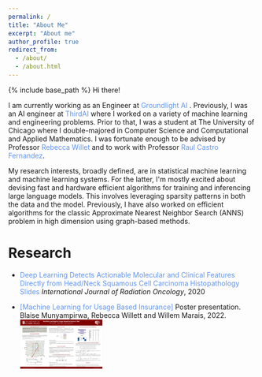 ```yaml
---
permalink: /
title: "About Me"
excerpt: "About me"
author_profile: true
redirect_from: 
  - /about/
  - /about.html
---
```


{% include base_path %}
Hi there! 

I am currently working as an Engineer at <a href="https://www.groundlight.ai" style="text-decoration:none;color:CornflowerBlue">Groundlight AI </a>. Previously, I was an 
AI engineer at <a href="https://thirdai.com" style="text-decoration:none;color:CornflowerBlue">ThirdAI</a> where I worked on a variety of machine learning and engineering problems. Prior to that, I was a student at The University of Chicago where I double-majored in Computer Science and Computational and Applied Mathematics. I was fortunate enough to be advised by Professor <a href="https://willett.psd.uchicago.edu/" style="text-decoration:none;color:CornflowerBlue">Rebecca Willet</a> and to work with Professor <a href="https://raulcastrofernandez.com/" style="text-decoration:none;color:CornflowerBlue">Raul Castro Fernandez</a>.

My research interests, broadly defined, are in statistical machine learning and machine learning systems.
For the latter, I'm mostly excited about devising fast and hardware efficient algorithms for training and inferencing large language models. This involves leveraging sparsity patterns in both the data and the model. Previously, I have also worked on efficient algorithms for the classic Approximate Nearest Neighbor Search (ANNS) problem in high dimension using graph-based methods. 

Research
======

- <a href="https://www.redjournal.org/article/S0360-3016(19)34202-6/fulltext" style="text-decoration:none; color:CornflowerBlue">Deep Learning Detects Actionable Molecular and Clinical Features Directly from Head/Neck Squamous Cell Carcinoma Histopathology Slides</a>
*International Journal of Radiation Oncology*, 2020

- <span style="color:CornflowerBlue"> [Machine Learning for Usage Based Insurance]</span> 
  Poster presentation. Blaise Munyampirwa, Rebecca Willett and Willem Marais, 2022.
  <img src="ubi.png" alt="Research Poster" width="35%"/>


